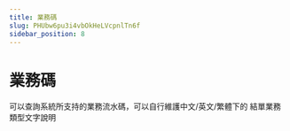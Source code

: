 ```yaml
---
title: 業務碼
slug: PHUbw6pu3i4vbOkHeLVcpnlTn6f
sidebar_position: 8
---
```



# 業務碼

可以查詢系統所支持的業務流水碼，可以自行維護中文/英文/繁體下的 結單業務類型文字說明

